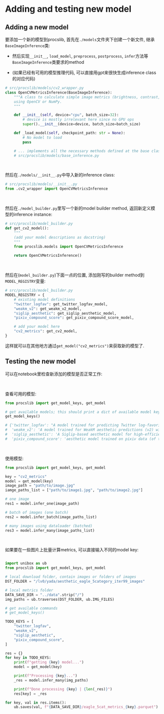 # Adding and testing new model

## Adding a new model

要添加一个新的模型到procslib, 首先在`./models`文件夹下创建一个新文件, 继承`BaseImageInference`类:

- 然后实现`__init__`, `load_model`, `preprocess`, `postprocess`, `infer`方法等`BaseImageInference`类要求的method

- (如果已经有可用的模型推理代码, 可以直接用gpt来很快生成inference class的对应代码)


```python
# src/procslib/models/cv2_wrapper.py
class OpenCVMetricsInference(BaseImageInference):
    """A class to calculate simple image metrics (brightness, contrast, etc.)
    using OpenCV or NumPy.
    """

    def __init__(self, device="cpu", batch_size=32):
        # device is mostly irrelevant here since no GPU ops
        super().__init__(device=device, batch_size=batch_size)

    def _load_model(self, checkpoint_path: str = None):
        # No model to load
        pass

    # ... implements all the necessary methods defined at the base class:
    # src/procslib/models/base_inference.py


```

<br>

然后在`./models/__init__.py`中导入新的inference class:

```python
# src/procslib/models/__init__.py
from .cv2_wrapper import OpenCVMetricsInference
```

<br>

然后在`./model_builder.py`里写一个新的model builder method, 返回新定义模型的inference instance:

```python
# src/procslib/model_builder.py
def get_cv2_model():
    """
    (add your model descriptions as docstring)
    """
    from procslib.models import OpenCVMetricsInference
    
    return OpenCVMetricsInference()
```

<br>

然后在(`model_builder.py`)下面一点的位置, 添加刚写的builder method到`MODEL_REGISTRY`变量:

```python
# src/procslib/model_builder.py
MODEL_REGISTRY = {
    # existing model definitions
    "twitter_logfav": get_twitter_logfav_model,
    "weakm_v2": get_weakm_v2_model,
    "siglip_aesthetic": get_siglip_aesthetic_model,
    "pixiv_compound_score": get_pixiv_compound_score_model,

    # add your model here
    "cv2_metrics": get_cv2_model,
}
```

这样就可以在其他地方通过`get_model("cv2_metrics")`来获取新的模型了.

## Testing the new model

可以在notebook里检查新添加的模型是否正常工作:

<br>

查看可用的模型:
```python
from procslib import get_model_keys, get_model

# get available models; this should print a dict of available model keys and their docstring descriptions
get_model_keys() 

# {'twitter_logfav': "A model trained for predicting Twitter log-favorites using AnimeAestheticInference.\n    输入anime图片, 输出预测的推特点赞数量(lognp'ed)",
#  'weakm_v2': 'A model trained for WeakM aesthetic predictions (v2) with low mean absolute error.\n    输入anime图片, 输出预测的weakm v2 score (base score:10)',
#  'siglip_aesthetic': 'A Siglip-based aesthetic model for high-efficiency aesthetic predictions.\n    输入anime图片, 输出预测的siglip aesthetic score\n        https://github.com/discus0434/aesthetic-predictor-v2-5',
#  'pixiv_compound_score': 'aesthetic model trained on pixiv data (of the constructed pixiv compound aesthetic score)\n    model at "https://bucket-public-access-uw2.s3.us-west-2.amazonaws.com/dist/compound_score_aesthetic_predictor/model.ckpt"'}
```

<br>

使用模型:
```python
from procslib import get_model_keys, get_model

key = "cv2_metrics"
model = get_model(key)
image_path = "path/to/image.jpg"
iamge_paths_list = ["path/to/image1.jpg", "path/to/image2.jpg"]

# one image
res1 = model.infer_one(image_path)

# batch of images (one batch)
res2 = model.infer_batch(image_paths_list)

# many images using dataloader (batched)
res3 = model.infer_many(image_paths_list)
```

<br>

如果要在一些图片上批量计算metrics, 可以直接输入不同的model key:
```python

import unibox as ub
from procslib import get_model_keys, get_model

# local download folder, contain images or folders of images
DST_FOLDER = "/lv0/yada/aesthetic_eagle_5category_iter99_images"

# local metrics folder
DATA_SAVE_DIR = "../data".strip("/")
img_paths = ub.traverses(DST_FOLDER, ub.IMG_FILES)

# get available commands
# get_model_keys()

TODO_KEYS = [
    "twitter_logfav",
    "weakm_v2",
    "siglip_aesthetic",
    "pixiv_compound_score",
]

res = {}
for key in TODO_KEYS:
    print(f"getting {key} model...")
    model = get_model(key)

    print(f"Processing {key}...")
    _res = model.infer_many(img_paths)

    print(f"Done processing {key} | {len(_res)}")
    res[key] = _res

for key, val in res.items():
    ub.saves(val, f"{DATA_SAVE_DIR}/eagle_5cat_metrics_{key}.parquet")
```
